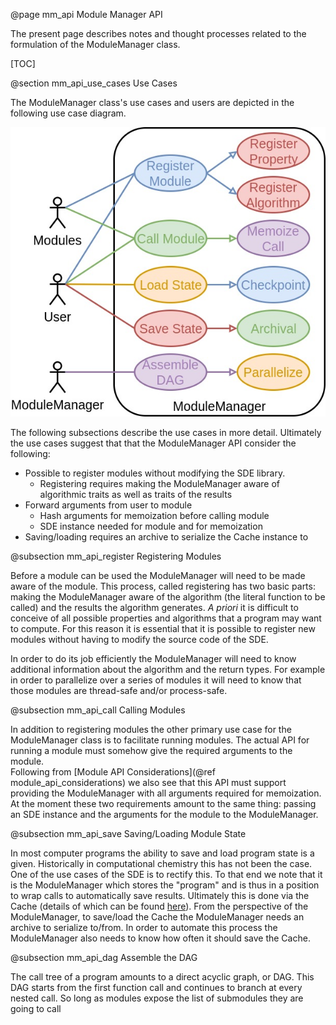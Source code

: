 @page mm_api Module Manager API

The present page describes notes and thought processes related to the 
formulation of the ModuleManager class.

[TOC]

@section mm_api_use_cases Use Cases

The ModuleManager class's use cases and users are depicted in the following
use case diagram.

![](uml/ModuleManager_use_case.jpg)

The following subsections describe the use cases in more detail. Ultimately 
the use cases suggest that that the ModuleManager API consider the following:

- Possible to register modules without modifying the SDE library.
  - Registering requires making the ModuleManager aware of algorithmic traits as
    well as traits of the results
- Forward arguments from user to module
    - Hash arguments for memoization before calling module
    - SDE instance needed for module and for memoization    
- Saving/loading requires an archive to serialize the Cache instance to    
      

@subsection mm_api_register Registering Modules

Before a module can be used the ModuleManager will need to be made aware of the
module.  This process, called registering has two basic parts: making the 
ModuleManager aware of the algorithm (the literal function to be called) and the
results the algorithm generates.  *A priori* it is difficult to conceive of all
possible properties and algorithms that a program may want to compute.  For this
reason it is essential that it is possible to register new modules without 
having to modify the source code of the SDE.

In order to do its job efficiently the ModuleManager will need to know 
additional information about the algorithm and the return types.  For example in
order to parallelize over a series of modules it will need to know that those
modules are thread-safe and/or process-safe. 

@subsection mm_api_call Calling Modules

In addition to registering modules the other primary use case for the 
ModuleManager class is to facilitate running modules.  The actual API for 
running a module must somehow give the required arguments to the module.  
Following from [Module API Considerations](@ref module_api_considerations) we 
also see that this API must support providing the ModuleManager with all 
arguments required for memoization.  At the moment these two requirements 
amount to the same thing: passing an SDE instance and the arguments for the 
module to the ModuleManager.

@subsection mm_api_save Saving/Loading Module State

In most computer programs the ability to save and load program state is a given.
Historically in computational chemistry this has not been the case.  One of the
use cases of the SDE is to rectify this.  To that end we note that it is the 
ModuleManager which stores the "program" and is thus in a position to wrap calls
to automatically save results.  Ultimately this is done via the Cache (details 
of which can be found [here](xxx)).  From the perspective of the ModuleManager,
to save/load the Cache the ModuleManager needs an archive to serialize to/from.
In order to automate this process the ModuleManager also needs to know how often
it should save the Cache.

@subsection mm_api_dag Assemble the DAG

The call tree of a program amounts to a direct acyclic graph, or DAG.  This DAG
starts from the first function call and continues to branch at every nested 
call.  So long as modules expose the list of submodules they are going to call
